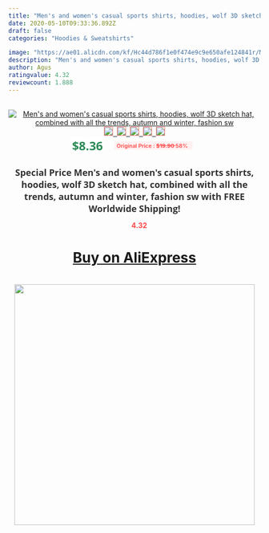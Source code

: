 ```yaml
---
title: "Men's and women's casual sports shirts, hoodies, wolf 3D sketch hat, combined with all the trends, autumn and winter, fashion sw"
date: 2020-05-10T09:33:36.892Z
draft: false
categories: "Hoodies & Sweatshirts"

image: "https://ae01.alicdn.com/kf/Hc44d786f1e0f474e9c9e650afe124841r/Men-s-and-women-s-casual-sports-shirts-hoodies-wolf-3D-sketch-hat-combined-with-all.jpg"
description: "Men's and women's casual sports shirts, hoodies, wolf 3D sketch hat, combined with all the trends, autumn and winter, fashion sw"
author: Agus
ratingvalue: 4.32
reviewcount: 1.888
---
```

<br>
<div style="text-align: center;">
<a href="https://s.click.aliexpress.com/e/_Afxdy1" target="_blank" rel="nofollow noopener noreferrer"><img alt="Men's and women's casual sports shirts, hoodies, wolf 3D sketch hat, combined with all the trends, autumn and winter, fashion sw" class="magnifier-image" src="https://ae01.alicdn.com/kf/Hc44d786f1e0f474e9c9e650afe124841r/Men-s-and-women-s-casual-sports-shirts-hoodies-wolf-3D-sketch-hat-combined-with-all.jpg_640x640.jpg">
<br>
<img style="border:1px solid salmon" src="https://ae01.alicdn.com/kf/Hc44d786f1e0f474e9c9e650afe124841r/Men-s-and-women-s-casual-sports-shirts-hoodies-wolf-3D-sketch-hat-combined-with-all.jpg_120x120.jpg">&nbsp;&nbsp;<img style="border:1px solid salmon" src="https://ae01.alicdn.com/kf/H1c97ff75590c40d5a4bc9ed4cd8de304Z/Men-s-and-women-s-casual-sports-shirts-hoodies-wolf-3D-sketch-hat-combined-with-all.jpg_120x120.jpg">&nbsp;&nbsp;<img style="border:1px solid salmon" src="https://ae01.alicdn.com/kf/H65e7500b6b5240b2994800c7d8238775B/Men-s-and-women-s-casual-sports-shirts-hoodies-wolf-3D-sketch-hat-combined-with-all.jpg_120x120.jpg">&nbsp;&nbsp;<img style="border:1px solid salmon" src="https://ae01.alicdn.com/kf/Ha94fff0a6ae7439d983b94ab540e4334c/Men-s-and-women-s-casual-sports-shirts-hoodies-wolf-3D-sketch-hat-combined-with-all.jpg_120x120.jpg">&nbsp;&nbsp;<img style="border:1px solid salmon" src="https://ae01.alicdn.com/kf/H3f8a39b1a01b4c0fbafc60f381ca2f53G/Men-s-and-women-s-casual-sports-shirts-hoodies-wolf-3D-sketch-hat-combined-with-all.jpg_120x120.jpg"></a></div><br0>
<div style="text-align: center;"><span style="background-color: white; border: 0px; box-sizing: border-box; color: seagreen; display: inline-block; font-family: &quot;open sans&quot; , &quot;arial&quot; , &quot;helvetica&quot; , sans-serif , &quot;heiti&quot;; font-size: 24px; font-stretch: inherit; font-weight: 700; line-height: inherit; margin: 0px 10px 0px 0px; padding: 0px; vertical-align: middle;">$8.36 </span>
<span style="background: rgb(255 , 241 , 241); border-radius: 3px; border: 0px; box-sizing: border-box; color: #ff4747; display: inline-block; font-family: inherit; font-size: 12px; font-stretch: inherit; font-style: inherit; font-variant: inherit; font-weight: 600; line-height: inherit; margin: 0px; padding: 2px 5px; transform: scale(0.9); vertical-align: middle;">Original Price : <b style="text-decoration: line-through;">$19.90 </b> 58%&nbsp;&nbsp;</span></div>
<h1 style="color: #333333; display: inline-block; font-family: &quot;open sans&quot; , &quot;arial&quot; , &quot;helvetica&quot; , sans-serif , &quot;heiti&quot;; font-size: 18px; font-stretch: inherit; font-weight: 700; text-align: center;">Special Price Men's and women's casual sports shirts, hoodies, wolf 3D sketch hat, combined with all the trends, autumn and winter, fashion sw with FREE Worldwide Shipping!</h1>
<div style="color: #ff4747; text-align: center;">
<img src="https://4.bp.blogspot.com/-M0ZcTcb-5uY/XleCXlxnR4I/AAAAAAAAAEc/OrjgMkXV1oMQFaCRZj5HQwOCBcu3w1FegCPcBGAYYCw/s1600/star.png" style="height: 15px;">&nbsp;<b>4.32</b></div>
<div class="button_cont" align="center"><a class="buynow_a" href="https://s.click.aliexpress.com/e/_Afxdy1" target="_blank" rel="nofollow noopener noreferrer"><H1>Buy on AliExpress</H1></a></div><br>
<div class="separator" style="clear: both; text-align: center;">
<img src="https://lh3.googleusercontent.com/-pTy5HemUv9M/XlePHvY0dAI/AAAAAAAAAE4/0nX5iRUoIWY8eMW9Dpxeirr157OZliDIgCLcBGAsYHQ/s1600/badge.gif" width="480">
</div>
